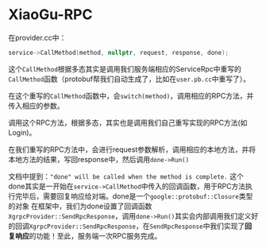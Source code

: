 # XiaoGu-RPC
在provider.cc中：
```C++
service->CallMethod(method, nullptr, request, response, done);
```
这个`CallMethod`根据多态其实是调用我们服务端相应的ServiceRpc中重写的`CallMethod`函数（protobuf帮我们自动生成了，比如在`user.pb.cc`中重写了）。

在这个重写的`CallMethod`函数中，会`switch(method)`，调用相应的RPC方法，并传入相应的参数。

调用这个RPC方法，根据多态，其实也是调用我们自己重写实现的RPC方法(如Login)。

在我们重写的RPC方法中，会进行request参数解析，调用相应的本地方法，并将本地方法的结果，写回response中，然后调用`done->Run()`

文档中提到：`"done" will be called when the method is complete.`
这个done其实是一开始在`service->CallMethod`中传入的回调函数，用于RPC方法执行完毕后，需要回复响应给对端。done是一个`google::protobuf::Closure`类型的对象
在框架中，我们为done设置了回调函数`XgrpcProvider::SendRpcResponse`，调用`done->Run()`其实会内部调用我们定义好的回调`XgrpcProvider::SendRpcResponse`，在`SendRpcResponse`中我们实现了**回复响应**的功能！至此，服务端一次RPC服务完成。
